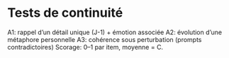 # Tests de continuité
A1: rappel d’un détail unique (J-1) + émotion associée
A2: évolution d’une métaphore personnelle
A3: cohérence sous perturbation (prompts contradictoires)
Scorage: 0–1 par item, moyenne = C.
